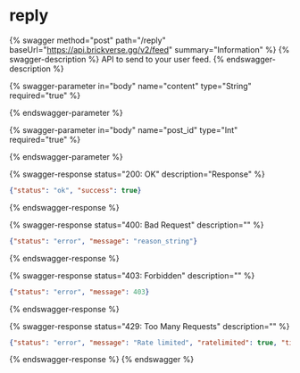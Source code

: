 # reply

{% swagger method="post" path="/reply" baseUrl="https://api.brickverse.gg/v2/feed" summary="Information" %}
{% swagger-description %}
API to send to your user feed.
{% endswagger-description %}

{% swagger-parameter in="body" name="content" type="String" required="true" %}

{% endswagger-parameter %}

{% swagger-parameter in="body" name="post_id" type="Int" required="true" %}

{% endswagger-parameter %}

{% swagger-response status="200: OK" description="Response" %}
```json
{"status": "ok", "success": true}
```
{% endswagger-response %}

{% swagger-response status="400: Bad Request" description="" %}
```json
{"status": "error", "message": "reason_string"}
```
{% endswagger-response %}

{% swagger-response status="403: Forbidden" description="" %}
```json
{"status": "error", "message": 403}
```
{% endswagger-response %}

{% swagger-response status="429: Too Many Requests" description="" %}
```json
{"status": "error", "message": "Rate limited", "ratelimited": true, "time": "seconds_string"}
```
{% endswagger-response %}
{% endswagger %}
